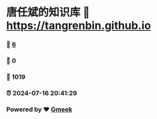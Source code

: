 # 唐任斌的知识库 :link: https://tangrenbin.github.io 
### :page_facing_up: [6](https://tangrenbin.github.io/tag.html) 
### :speech_balloon: 0 
### :hibiscus: 1019 
### :alarm_clock: 2024-07-16 20:41:29 
### Powered by :heart: [Gmeek](https://github.com/Meekdai/Gmeek)
